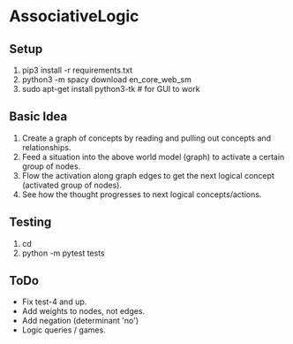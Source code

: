 # AssociativeLogic

## Setup
1. pip3 install -r requirements.txt
2. python3 -m spacy download en_core_web_sm
3. sudo apt-get install python3-tk  # for GUI to work

## Basic Idea
1. Create a graph of concepts by reading and pulling out concepts and relationships.
2. Feed a situation into the above world model (graph) to activate a certain group of nodes.
3. Flow the activation along graph edges to get the next logical concept (activated group of nodes).
4. See how the thought progresses to next logical concepts/actions.


## Testing
1. cd <top-level workspace>
2. python -m pytest tests


## ToDo
* Fix test-4 and up.
* Add weights to nodes, not edges.
* Add negation (determinant 'no')
* Logic queries / games.
